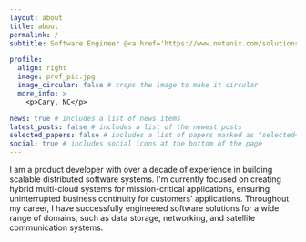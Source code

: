 ```yaml
---
layout: about
title: about
permalink: /
subtitle: Software Engineer @<a href='https://www.nutanix.com/solutions/data-protection-disaster-recovery'>Nutanix</a>, IEEE Senior Member

profile:
  align: right
  image: prof_pic.jpg
  image_circular: false # crops the image to make it circular
  more_info: >
    <p>Cary, NC</p>

news: true # includes a list of news items
latest_posts: false # includes a list of the newest posts
selected_papers: false # includes a list of papers marked as "selected={true}"
social: true # includes social icons at the bottom of the page
---
```


I am a product developer with over a decade of experience in building scalable distributed software systems. I'm currently focused on creating hybrid multi-cloud systems for mission-critical applications, ensuring uninterrupted business continuity for customers' applications. Throughout my career, I have successfully engineered software solutions for a wide range of domains, such as data storage, networking, and satellite communication systems.
